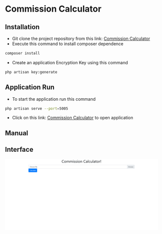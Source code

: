 # Commission Calculator


## Installation
- Git clone the project repository from this link: [Commission Calculator](https://github.com/mah-shamim/Commission-Calculator.git)
- Execute this  command to install composer dependence
```bash
composer install
```
- Create an application Encryption Key using this command
```bash
php artisan key:generate
```

## Application Run
- To start the application run this command
```bash
php artisan serve --port=5005
```
- Click on this link: [Commission Calculator](http://127.0.0.1:5005) to open application

## Manual


## Interface
![Commission Calculator](commission-calculator.png)


